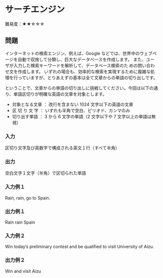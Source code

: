 # サーチエンジン

難易度：★★☆☆☆

## 問題

インターネットの検索エンジン、例えば、Google などでは、世界中のウェブページを自動で収捨して分類し、巨大なデータベースを作成します。
また、ユーザが入力した検索キーワードを解析して、データベース検索のた
めの問い合わせ文を作成します。
いずれの場合も、効率的な検索を実現するために複雑な処理を行っていますが、とりあえずの基本は全て文章からの単語の切り出しです。

ということで、文章からの単語の切り出しに挑戦してください。今回は以下の通り、単語区切りが明確な英語の文章を対象とします。

- 対象となる文章 ： 改行を含まない 1024 文字以下の英語の文章
- 区 切 り 文 字 ： いずれも半角で空白、ピリオド、カンマのみ
- 切り出す単語 ： 3 から 6 文字の単語（2 文字以下や 7 文字以上の単語は無視）

### 入力

区切り文字及び英数字で構成される英文１行（すべて半角）

### 出力

空白文字１文字（半角）で区切られた単語

### 入力例１

Rain, rain, go to Spain.

### 出力例１

Rain rain Spain

### 入力例２

Win today’s preliminary contest and be qualified to visit University of Aizu.

### 出力例２

Win and visit Aizu 